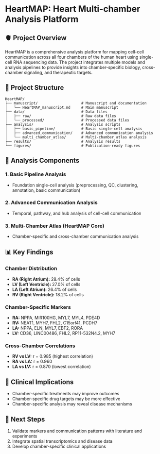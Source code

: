 # HeartMAP: Heart Multi-chamber Analysis Platform

## 🫀 Project Overview

HeartMAP is a comprehensive analysis platform for mapping cell-cell communication across all four chambers of the human heart using single-cell RNA sequencing data. The project integrates multiple models and analysis pipelines to provide insights into chamber-specific biology, cross-chamber signaling, and therapeutic targets.

## 📁 Project Structure

```
HeartMAP/
├── manuscript/                    # Manuscript and documentation
│   └── HeartMAP_manuscript.md     # Main manuscript
├── data/                          # Data files
│   ├── raw/                       # Raw data files
│   └── processed/                 # Processed data files
├── analysis/                      # Analysis scripts
│   ├── basic_pipeline/            # Basic single-cell analysis
│   ├── advanced_communication/    # Advanced communication analysis
│   └── multi_chamber_atlas/       # Multi-chamber atlas analysis
├── results/                       # Analysis results
└── figures/                       # Publication-ready figures
```

## 🔬 Analysis Components

### 1. Basic Pipeline Analysis
- Foundation single-cell analysis (preprocessing, QC, clustering, annotation, basic communication)

### 2. Advanced Communication Analysis
- Temporal, pathway, and hub analysis of cell-cell communication

### 3. Multi-Chamber Atlas (HeartMAP Core)
- Chamber-specific and cross-chamber communication analysis

## 📊 Key Findings

### Chamber Distribution
- **RA (Right Atrium):** 28.4% of cells
- **LV (Left Ventricle):** 27.0% of cells
- **LA (Left Atrium):** 26.4% of cells
- **RV (Right Ventricle):** 18.2% of cells

### Chamber-Specific Markers
- **RA:** NPPA, MIR100HG, MYL7, MYL4, PDE4D
- **RV:** NEAT1, MYH7, FHL2, C15orf41, PCDH7
- **LA:** NPPA, ELN, MYL7, EBF2, RORA
- **LV:** CD36, LINC00486, FHL2, RP11-532N4.2, MYH7

### Cross-Chamber Correlations
- **RV vs LV:** r = 0.985 (highest correlation)
- **RA vs LA:** r = 0.960
- **LA vs LV:** r = 0.870 (lowest correlation)

## 🎯 Clinical Implications

- Chamber-specific treatments may improve outcomes
- Chamber-specific drug targets may be more effective
- Chamber-specific analysis may reveal disease mechanisms

## 🚀 Next Steps

1. Validate markers and communication patterns with literature and experiments
2. Integrate spatial transcriptomics and disease data
3. Develop chamber-specific clinical applications

